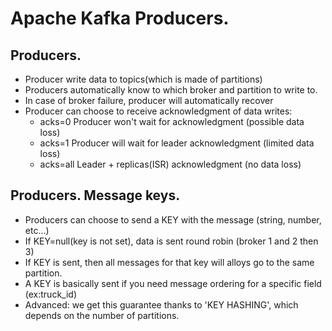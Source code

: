 # Apache Kafka Producers.





## Producers.
* Producer write data to topics(which is made of partitions)
* Producers automatically know  to which broker and partition to write to.
* In case of broker failure, producer will automatically recover
* Producer can choose to receive acknowledgment of data writes:
    * acks=0 Producer won't wait for acknowledgment (possible data loss)
    * acks=1 Producer will wait for leader acknowledgment (limited data loss)
    * acks=all Leader + replicas(ISR) acknowledgment (no data loss)





## Producers. Message keys.
* Producers can choose to send a KEY with the message (string, number, etc...)
* If KEY=null(key is not set), data is sent round robin (broker 1 and 2 then 3)
* If KEY is sent, then all messages for that key will alloys go to the same partition.
* A KEY is basically sent if you need message ordering for a specific field (ex:truck_id)
* Advanced: we get this guarantee thanks to 'KEY HASHING', which depends on the number of partitions.
